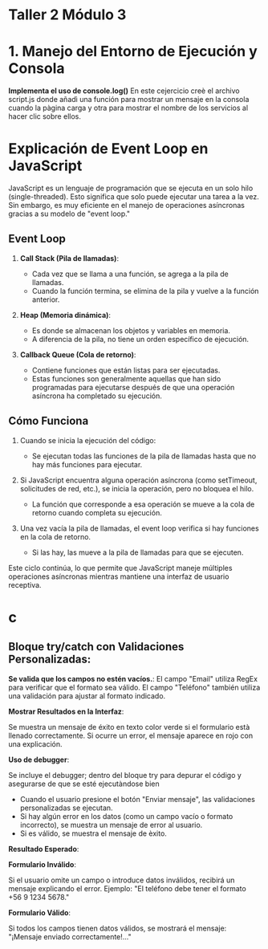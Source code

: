 # Taller 2 Módulo 3

# 1. Manejo del Entorno de Ejecución y Consola
**Implementa el uso de console.log()**
En este cejercicio creè el archivo script.js donde añadì una función para mostrar un mensaje en la consola cuando la pàgina carga y otra para mostrar el nombre de los servicios al hacer clic sobre ellos.

# Explicación de Event Loop en JavaScript  

JavaScript es un lenguaje de programación que se ejecuta en un solo hilo (single-threaded). Esto significa que solo puede ejecutar una tarea a la vez. Sin embargo, es muy eficiente en el manejo de operaciones asíncronas gracias a su modelo de "event loop."  

##  Event Loop  

1. **Call Stack (Pila de llamadas)**:  
   - Cada vez que se llama a una función, se agrega a la pila de llamadas.  
   - Cuando la función termina, se elimina de la pila y vuelve a la función anterior.  

2. **Heap (Memoria dinámica)**:  
   - Es donde se almacenan los objetos y variables en memoria.  
   - A diferencia de la pila, no tiene un orden específico de ejecución.  

3. **Callback Queue (Cola de retorno)**:  
   - Contiene funciones que están listas para ser ejecutadas.  
   - Estas funciones son generalmente aquellas que han sido programadas para ejecutarse después de que una operación asíncrona ha completado su ejecución.  

## Cómo Funciona  

1. Cuando se inicia la ejecución del código:  
   - Se ejecutan todas las funciones de la pila de llamadas hasta que no hay más funciones para ejecutar.  

2. Si JavaScript encuentra alguna operación asíncrona (como setTimeout, solicitudes de red, etc.), se inicia la operación, pero no bloquea el hilo.  
   - La función que corresponde a esa operación se mueve a la cola de retorno cuando completa su ejecución.  

3. Una vez vacía la pila de llamadas, el event loop verifica si hay funciones en la cola de retorno.  
   - Si las hay, las mueve a la pila de llamadas para que se ejecuten.  

Este ciclo continúa, lo que permite que JavaScript maneje múltiples operaciones asíncronas mientras mantiene una interfaz de usuario receptiva.

# c

## Bloque try/catch con Validaciones Personalizadas:

**Se valida que los campos no estén vacíos.**:
El campo "Email" utiliza RegEx para verificar que el formato sea válido.
El campo "Teléfono" también utiliza una validación para ajustar al formato indicado.

**Mostrar Resultados en la Interfaz**:

Se muestra un mensaje de éxito en texto color verde si el formulario està llenado correctamente.
Si ocurre un error, el mensaje aparece en rojo con una explicación.

**Uso de debugger**:

Se incluye el debugger; dentro del bloque try para depurar el código y asegurarse de que se esté ejecutàndose bien

- Cuando el usuario presione el botón "Enviar mensaje", las validaciones personalizadas se ejecutan.
- Si hay algún error en los datos (como un campo vacío o formato incorrecto), se muestra un mensaje de error al usuario.
- Si es válido, se muestra el mensaje de èxito.

**Resultado Esperado**:

**Formulario Inválido**:

Si el usuario omite un campo o introduce datos inválidos, recibirá un mensaje explicando el error.
Ejemplo: "El teléfono debe tener el formato +56 9 1234 5678."

**Formulario Válido**:

Si todos los campos tienen datos válidos, se mostrará el mensaje: "¡Mensaje enviado correctamente!..."